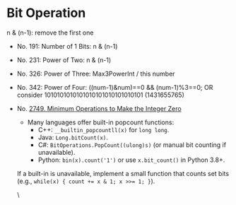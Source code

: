 # Bit Operation

n & (n-1): remove the first one

* No. 191: Number of 1 Bits:  n & (n-1)



* No. 231: Power of Two: n & (n-1)
* No. 326: Power of Three: Max3PowerInt / this number
* No. 342: Power of Four: ((num-1)\&num)==0 && (num-1)%3==0; OR consider 1010101010101010101010101010101 (1431655765)



*   No. [2749. Minimum Operations to Make the Integer Zero](https://leetcode.com/problems/minimum-operations-to-make-the-integer-zero/)

    * Many languages offer built-in popcount functions:
      * C++: `__builtin_popcountll(x)` for `long long`.
      * Java: `Long.bitCount(x)`.
      * C#: `BitOperations.PopCount((ulong)s)` (or manual bit counting if unavailable).
      * Python: `bin(x).count('1')` or use `x.bit_count()` in Python 3.8+.

    If a built-in is unavailable, implement a small function that counts set bits (e.g., `while(x) { count += x & 1; x >>= 1; }`).

    \
